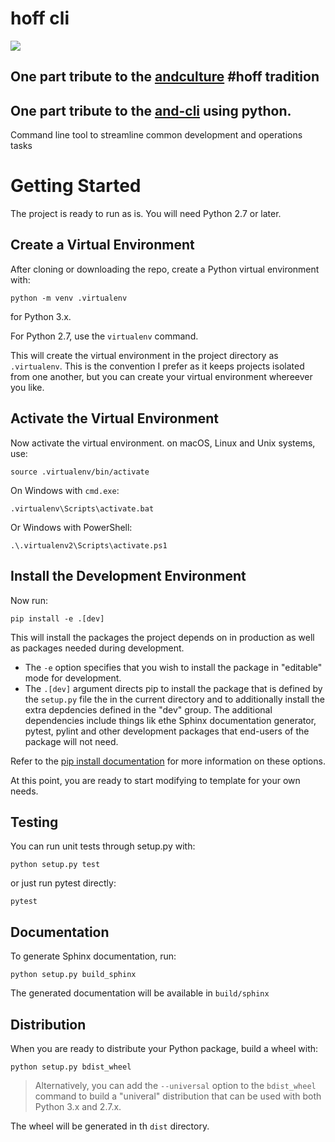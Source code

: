 # hoff cli
<img src=https://ichef.bbci.co.uk/news/976/cpsprodpb/273D/production/_88554001_alamy_baywatch1_976.jpg />

## One part tribute to the [andculture](https://github.com/andculturecode) #hoff tradition
## One part tribute to the [and-cli](https://github.com/AndcultureCode/AndcultureCode.Cli) using python.

Command line tool to streamline common development and operations tasks

# Getting Started

The project is ready to run as is. You will need Python 2.7 or later.

## Create a Virtual Environment

After cloning or downloading the repo, create a Python virtual environment with:

```
python -m venv .virtualenv
```

for Python 3.x.

For Python 2.7, use the `virtualenv` command.

This will create the virtual environment in the project directory as `.virtualenv`. This is the convention I prefer as it keeps projects isolated from one another, but you can create your virtual environment whereever you like.

## Activate the Virtual Environment

Now activate the virtual environment. on macOS, Linux and Unix systems, use:

```
source .virtualenv/bin/activate
```

On Windows with `cmd.exe`:

```
.virtualenv\Scripts\activate.bat
```

Or Windows with PowerShell:

```
.\.virtualenv2\Scripts\activate.ps1
```

## Install the Development Environment

Now run:

```
pip install -e .[dev]
```

This will install the packages the project depends on in production as well as packages needed during development.

* The `-e` option specifies that you wish to install the package in "editable" mode for development.
* The `.[dev]` argument directs pip to install the package that is defined by the `setup.py` file the in the current directory and to additionally install the extra depdencies defined in the "dev" group. The additional dependencies include things lik ethe Sphinx documentation generator, pytest, pylint and other development packages that end-users of the package will not need.

Refer to the [pip install documentation](https://pip.pypa.io/en/stable/reference/pip_install/#) for more information on these options.

At this point, you are ready to start modifying to template for your own needs.

## Testing

You can run unit tests through setup.py with:

```
python setup.py test
```

or just run pytest directly:

```
pytest
```

## Documentation

To generate Sphinx documentation, run:

```
python setup.py build_sphinx
```

The generated documentation will be available in `build/sphinx`

## Distribution

When you are ready to distribute your Python package, build a wheel with:

```
python setup.py bdist_wheel
```

> Alternatively, you can add the `--universal` option to the `bdist_wheel` command to build a "univeral" distribution that can be used with both Python 3.x and 2.7.x.

The wheel will be generated in th `dist` directory.
